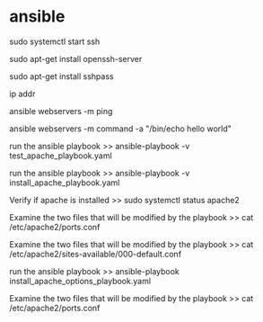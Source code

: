 # ansible
sudo systemctl start ssh

sudo apt-get install openssh-server

sudo apt-get install sshpass

ip addr

ansible webservers -m ping

ansible webservers -m command -a "/bin/echo hello world"

run the ansible playbook >> ansible-playbook -v test_apache_playbook.yaml

run the ansible playbook >> ansible-playbook -v install_apache_playbook.yaml

Verify if apache is installed >> sudo systemctl status apache2

Examine the two files that will be modified by the playbook >> cat /etc/apache2/ports.conf

Examine the two files that will be modified by the playbook >> cat /etc/apache2/sites-available/000-default.conf

run the ansible playbook >> ansible-playbook install_apache_options_playbook.yaml

Examine the two files that will be modified by the playbook >> cat /etc/apache2/ports.conf

